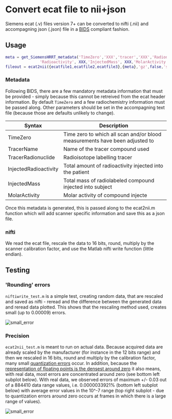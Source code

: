 # Convert ecat file to nii+json

Siemens ecat (.v) files version 7+ can be converted to nifti (.nii) and accompagning json (.json) file in a [BIDS](https://bids-specification.readthedocs.io/en/stable/04-modality-specific-files/09-positron-emission-tomography.html) compliant fashion.

## Usage

```matlab
meta = get_SiemensHRRT_metadata('TimeZero','XXX','tracer','XXX','Radionuclide','XXX', ...
               'Radioactivity', XXX,'InjectedMass', XXX,'MolarActivity', XXX);
fileout = ecat2nii({ecatfile1,ecatfile2,ecatfile3},{meta},'gz',false,'sifout',true);
```

### Metadata

Following BIDS, there are a few mandatory metadata information that must be provided - simply because this cannot be retreived from the ecat header information. By default `TimeZero` and a few radiochemistry information must be passed along. Other parameters should be set in the accompagning text file (because those are defaults unlikely to change).

| Syntax | Description |
| ----------- | ----------- |
| TimeZero | Time zero to which all scan and/or blood measurements have been adjusted to |
| TracerName | Name of the tracer compound used |
| TracerRadionuclide | Radioisotope labelling tracer |
| InjectedRadioactivity | Total amount of radioactivity injected into the patient |
| InjectedMass | Total mass of radiolabeled compound injected into subject |
| MolarActivity | Molar activity of compound injecte |

Once this metadata is generated, this is passed along to the ecat2nii.m function which will add scanner specific information and save this as a json file.

### nifti

We read the ecat file, rescale the data to 16 bits, round, multiply by the scanner calibration factor, and use the Matlab nifti write function (little endian).

## Testing

### 'Rounding' errors

`niftiwrite_test.m` is a simple test, creating random data, that are rescaled and saved as nifti - reread and the difference between the generated data and reread data plotted. This shows that the rescaling method used, creates small (up to 0.00009) errors.

![small_error](https://github.com/openneuropet/BIDS-converter/blob/main/code/matlab/unit_tests/error.jpg)

### Precision

`ecat2nii_test.m` is meant to run on actual data. Because acquired data are already scaled by the manufacturer (for instance in the 12 bits range) and then we rescaled in 16 bits, round and multiply by the calibration factor, many small [quantization errors](https://en.wikipedia.org/wiki/Quantization_(signal_processing)) occur. In addition, because the [representation of floating points is the densest around zero](https://docs.oracle.com/cd/E19957-01/806-3568/ncg_goldberg.html) it also means, with real data, most errors are concentrated around zero (see bottom left subplot below). With real data, we observed errors of maximum +/- 0.03 out of a 884410 data range values, i.e. 0.0000033921% (bottom left subplot below) with average error values in the 10^-7 range (top right subplot - due to quantization errors around zero occurs at frames in which there is a large range of values).

![small_error](https://github.com/openneuropet/BIDS-converter/blob/main/code/matlab/unit_tests/avgerror.jpg)
